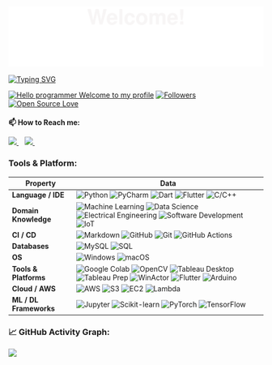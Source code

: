 ![](assets/animation_up.svg)

[![Typing SVG](https://readme-typing-svg.herokuapp.com?color=%2336BCF7&center=true&vCenter=true&width=600&lines=Hi+there+👋,+I+am+Asliddin+Boburkhanov;+Welcome+to+My+Profile!;Over+2+years+of+programming+experience;Live+in+Japan;Always+learning+new+things+;Machine+learning+enthusiast+and+Back-end+Developer)](https://git.io/typing-svg)

[![Hello programmer Welcome to my profile](https://img.shields.io/badge/Hello_Developers-Welcome-gold.svg?style=flat&logo=github)](https://github.com/asliddinxanov) [![Followers](https://img.shields.io/github/followers/asliddinxanov?style=social)](https://github.com/asliddinxanov?tab=followers) [![Open Source Love](https://badges.frapsoft.com/os/v2/open-source.svg?v=103)](https://github.com/asliddinxanov?tab=repositories)
<!-- [![Repos Badge](https://badges.pufler.dev/repos/asliddinxanov)](https://github.com/asliddinxanov?tab=repositories) --> 

####

**📫 How to Reach me:**

<a href="https://www.linkedin.com/in/asliddin-boburkhanov-158a10197/"> <img src="https://img.icons8.com/fluent/48/000000/linkedin.png" width="50px"/> </a>&nbsp;&nbsp;
<a href="https://twitter.com/xanov_a"> <img src="https://img.icons8.com/fluency/48/000000/twitter.png" width="50px"/> </a>&nbsp;&nbsp;
<!---<a href="https://t.me/Xanov_A"> <img src="https://img.icons8.com/fluency/48/000000/telegram-app.png" width="50px"/> </a>&nbsp;&nbsp;-->
 <!-- <img src="https://visitor-badge.laobi.icu/badge?page_id=BEPb.BEPb" alt="visitors"/> -->

### Tools & Platform:

Property | Data
--- | --- 
**Language / IDE** | ![Python](https://img.shields.io/badge/-Python-3776AB?style=flat&logo=Python&logoColor=white) ![PyCharm](https://img.shields.io/badge/-PyCharm-3776AB?style=flat&logo=PyCharm&logoColor=white) ![Dart](https://img.shields.io/badge/-Dart-0175C2?style=flat&logo=Dart&logoColor=white) ![Flutter](https://img.shields.io/badge/-Flutter-02569B?style=flat&logo=Flutter&logoColor=white) ![C/C++](https://img.shields.io/badge/-C/C++-00599C?style=flat&logo=c%2B%2B&logoColor=white)
**Domain Knowledge** | ![Machine Learning](https://img.shields.io/badge/-Machine%20Learning-01D277?style=flat&logoColor=white) ![Data Science](https://img.shields.io/badge/-Data%20Science-FAB040?style=flat&logoColor=white) ![Electrical Engineering](https://img.shields.io/badge/-Electrical%20Engineering-4C8CBF?style=flat&logoColor=white) ![Software Development](https://img.shields.io/badge/-Software%20Development-FF6600?style=flat&logoColor=white) ![IoT](https://img.shields.io/badge/-IoT-00BFFF?style=flat&logo=raspberrypi&logoColor=white)
**CI / CD** | ![Markdown](https://img.shields.io/badge/-Markdown-2088FF?style=flat&logo=Markdown&logoColor=white) ![GitHub](https://img.shields.io/badge/-GitHub-2088FF?style=flat&logo=GitHub&logoColor=white) ![Git](https://img.shields.io/badge/-Git-2088FF?style=flat&logo=Git&logoColor=white) ![GitHub Actions](https://img.shields.io/badge/-GitHub%20Actions-2088FF?style=flat&logo=githubactions&logoColor=white)
**Databases** | ![MySQL](https://img.shields.io/badge/MySQL-%2300f.svg?style=flat&logo=mysql&logoColor=white) ![SQL](https://img.shields.io/badge/-SQL-black?style=flat&logo=postgresql&logoColor=blue)
**OS** | ![Windows](https://img.shields.io/badge/Windows-0078D6?style=flat&logo=windows&logoColor=white) ![macOS](https://img.shields.io/badge/macOS-000000?style=flat&logo=macos&logoColor=F0F0F0)
**Tools & Platforms** | ![Google Colab](https://img.shields.io/badge/Colab-F9AB00?style=flat&logo=googlecolab&logoColor=white) ![OpenCV](https://img.shields.io/badge/OpenCV-27338e?style=flat&logo=OpenCV&logoColor=white) ![Tableau Desktop](https://img.shields.io/badge/Tableau%20Desktop-E97627?style=flat&logo=Tableau&logoColor=white) ![Tableau Prep](https://img.shields.io/badge/Tableau%20Prep-FF7F50?style=flat&logo=Tableau&logoColor=white) ![WinActor](https://img.shields.io/badge/WinActor-007ACC?style=flat&logo=Windows&logoColor=white) ![Flutter](https://img.shields.io/badge/Flutter-02569B?style=flat&logo=Flutter&logoColor=white) ![Arduino](https://img.shields.io/badge/Arduino-00979D?style=flat&logo=Arduino&logoColor=white)
**Cloud / AWS** | ![AWS](https://img.shields.io/badge/AWS-232F3E?style=flat&logo=amazonaws&logoColor=white) ![S3](https://img.shields.io/badge/Amazon%20S3-569A31?style=flat&logo=amazonaws&logoColor=white) ![EC2](https://img.shields.io/badge/Amazon%20EC2-FF9900?style=flat&logo=amazonaws&logoColor=white) ![Lambda](https://img.shields.io/badge/AWS%20Lambda-FD4F00?style=flat&logo=awslambda&logoColor=white)
**ML / DL Frameworks** | ![Jupyter](https://img.shields.io/badge/-Jupyter-F37626?style=flat&logo=Jupyter&logoColor=white) ![Scikit-learn](https://img.shields.io/badge/-Scikit--Learn-F7931E?style=flat&logo=scikit-learn&logoColor=white) ![PyTorch](https://img.shields.io/badge/-PyTorch-EE4C2C?style=flat&logo=pytorch&logoColor=white) ![TensorFlow](https://img.shields.io/badge/-TensorFlow-FF6F00?style=flat&logo=tensorflow&logoColor=white)


<!-- GitHub stats graph -->
<!--### 📈 GitHub Activity Graph:-->
<!-- [![asliddinxanov's github activity graph](https://activity-graph.herokuapp.com/graph?username=asliddinxanov&theme=react-dark)](https://github.com/asliddinxanov/github-readme-activity-graph) -->
<!--   GitHub stats graph -->

### 📈 GitHub Activity Graph:

<img src="https://github-readme-streak-stats.herokuapp.com/?user=asliddinxanov"></img>
